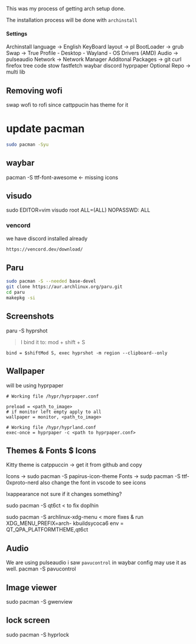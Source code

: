 This was my process of getting arch setup done.

The installation process will be done with `archinstall`
#### Settings
Archinstall language -> English
KeyBoard layout -> pl
BootLoader -> grub
Swap -> True
Profile
	- Desktop
	- Wayland
	- OS Drivers (AMD)
Audio -> pulseaudio
Network -> Network Manager
Additonal Packages -> git curl firefox tree code stow fastfetch waybar discord hyprpaper
Optional Repo -> multi lib

## Removing wofi
swap wofi to rofi since cattppucin has theme for it

# update pacman
```bash
sudo pacman -Syu
```
## waybar
pacman -S ttf-font-awesome <- missing icons

## visudo
sudo EDITOR=vim visudo
root ALL=(ALL) NOPASSWD: ALL
### vencord
we have discord installed already
``` bash
https://vencord.dev/download/
```
## Paru
```bash
sudo pacman -S --needed base-devel
git clone https://aur.archlinux.org/paru.git
cd paru
makepkg -si
```
## Screenshots
paru -S hyprshot
> I bind it to: mod + shift + S
```
bind = $shiftMod S, exec hyprshot -m region --clipboard--only
```

## Wallpaper

will be using hyprpaper

```
# Working file /hypr/hyprpaper.conf

preload = <path_to_image>
# if monitor left empty apply to all
wallpaper = monitor, <path_to_image>
```
```
# Working file /hypr/hyprland.conf
exec-once = hyprpaper -c <path to hyprpaper.conf>
```


## Themes & Fonts $ Icons
Kitty theme is catppuccin -> get it from github and copy

Icons -> sudo pacman -S papirus-icon-theme
Fonts -> sudp pacman -S ttf-0xproto-nerd
also change the font in vscode to see icons


lxappearance not sure if it changes something?

sudo pacman -S qt6ct < to fix doplhin
<!-- sudo pacman -S kservice5 < fix more doplhin // this didn't help -->
sudo pacman -S archlinux-xdg-menu < more fixes & run XDG_MENU_PREFIX=arch- kbuildsycoca6 
env =  QT_QPA_PLATFORMTHEME,qt6ct

## Audio
We are using pulseaudio
i saw `pavucontrol` in waybar config may use it as well.
pacman -S pavucontrol


## Image viewer

sudo pacman -S gwenview


## lock screen
sudo pacman -S hyprlock